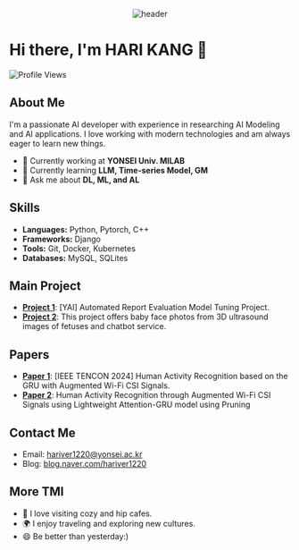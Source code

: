<div align="center">
  
![header](https://capsule-render.vercel.app/api?type=cylinder&color=FFD6A5&height=150&section=header&text=Be%20strong%20hariver&fontColor=000000&fontSize=70&animation=fadeIn&fontAlignY=55)
</div>

# Hi there, I'm HARI KANG 👋

![Profile Views](https://komarev.com/ghpvc/?username=harikang)

## About Me

I'm a passionate AI developer with experience in researching AI Modeling and AI applications. I love working with modern technologies and am always eager to learn new things.

- 💼 Currently working at **YONSEI Univ. MILAB**
- 🌱 Currently learning **LLM, Time-series Model, GM**
- 💬 Ask me about **DL, ML, and AL**

## Skills

- **Languages:**  Python, Pytorch, C++
- **Frameworks:** Django
- **Tools:** Git, Docker, Kubernetes
- **Databases:** MySQL, SQLites

## Main Project

- [**Project 1**](https://github.com/yaicon-4th-team-trr/yaicon-tight-report-review): [YAI] Automated Report Evaluation Model Tuning Project.
- [**Project 2**](https://github.com/Agarang/AI): This project offers baby face photos from 3D ultrasound images of fetuses and chatbot service. 
 
## Papers

- [**Paper 1**](https://github.com/harikang/GRUWITHAUGMENTATION): [IEEE TENCON 2024] Human Activity Recognition based on the GRU with Augmented Wi-Fi CSI Signals.
- [**Paper 2**](https://github.com/harikang/prunedAttentionGRU): Human Activity Recognition through Augmented Wi-Fi CSI Signals using Lightweight Attention-GRU model using Pruning
  
## Contact Me

- Email: [hariver1220@yonsei.ac.kr](hariver1220@yonsei.ac.kr)
- Blog: [blog.naver.com/hariver1220](blog.naver.com/hariver1220)

## More TMI

- 🎸 I love visiting cozy and hip cafes.
- 🌍 I enjoy traveling and exploring new cultures.
- 😄 Be better than yesterday:)

